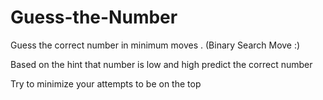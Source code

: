 # Guess-the-Number
Guess the correct number in minimum moves . (Binary Search Move :)

Based on the hint that number is low and high predict the correct number

Try to minimize your attempts to be on the top
